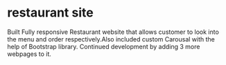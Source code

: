 # restaurant site
Built Fully responsive Restaurant website that allows customer to look into the menu and order respectively.Also included custom Carousal with the help of Bootstrap library. Continued development by adding 3 more webpages to it.

